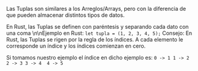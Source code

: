 Las Tuplas son similares a los Arreglos/Arrays, pero con la diferencia de que pueden almacenar distintos tipos de datos\. 

En Rust, las Tuplas se definen con paréntesis y separando cada dato con una coma \n\nEjemplo en Rust:
`
let tupla = (1, 2, 3, 4, 5);
`
Consejo: En Rust, las Tuplas se rigen por la regla de los índices\. 
A cada elemento le corresponde un índice y los índices comienzan en cero\.

Si tomamos nuestro ejemplo el índice en dicho ejemplo es:
`
0 -> 1
1 -> 2 
2 -> 3
3 -> 4 
4 -> 5
`